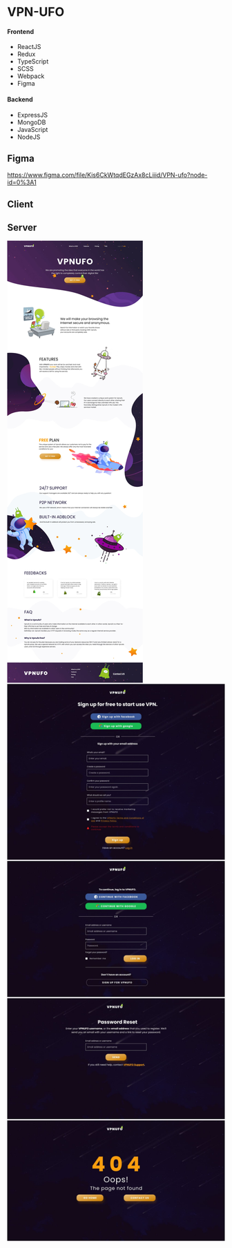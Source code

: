 # VPN-UFO

#### Frontend

- ReactJS
- Redux
- TypeScript
- SCSS
- Webpack
- Figma

#### Backend

- ExpressJS
- MongoDB
- JavaScript
- NodeJS

## Figma

https://www.figma.com/file/Kis6CkWtqdEGzAx8cLiiid/VPN-ufo?node-id=0%3A1

## Client

## Server

![Landing-page-preview](./preview-images/preview-1.jpg)
![Sign-up-preview](./preview-images/preview-2.jpg)
![Log-in-preview](./preview-images/preview-3.jpg)
![Reset-Password-preview](./preview-images/preview-4.jpg)
![Page-404-preview](./preview-images/preview-5.jpg)
